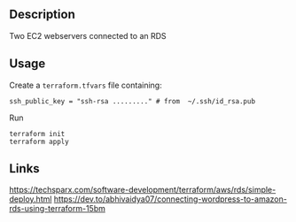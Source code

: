 ## Description

Two EC2 webservers connected to an RDS

## Usage

Create a `terraform.tfvars` file containing:
```
ssh_public_key = "ssh-rsa ........." # from  ~/.ssh/id_rsa.pub 
```

Run
```
terraform init
terraform apply
```

## Links

https://techsparx.com/software-development/terraform/aws/rds/simple-deploy.html
https://dev.to/abhivaidya07/connecting-wordpress-to-amazon-rds-using-terraform-15bm

